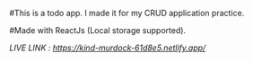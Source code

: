 #This is a todo app. I made it for my CRUD application practice.

#Made with ReactJs (Local storage supported).

*LIVE LINK : https://kind-murdock-61d8e5.netlify.app/* 
